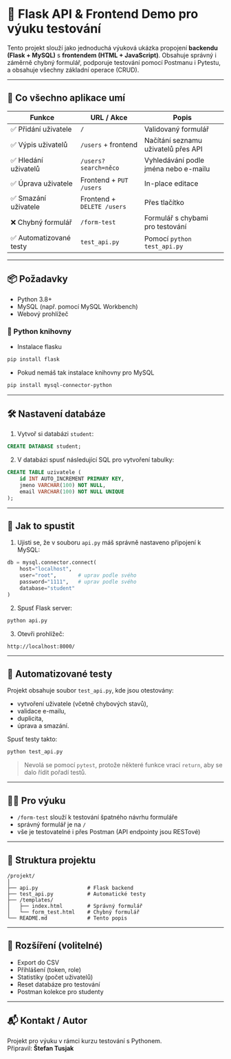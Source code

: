 # 🧪 Flask API & Frontend Demo pro výuku testování

Tento projekt slouží jako jednoduchá výuková ukázka propojení **backendu (Flask + MySQL)** s **frontendem (HTML + JavaScript)**. Obsahuje správný i záměrně chybný formulář, podporuje testování pomocí Postmanu i Pytestu, a obsahuje všechny základní operace (CRUD).

---

## 🔧 Co všechno aplikace umí

| Funkce | URL / Akce | Popis |
|--------|------------|--------|
| ✅ Přidání uživatele | `/` | Validovaný formulář |
| ✅ Výpis uživatelů | `/users` + frontend | Načítání seznamu uživatelů přes API |
| ✅ Hledání uživatelů | `/users?search=něco` | Vyhledávání podle jména nebo e-mailu |
| ✅ Úprava uživatele | Frontend + `PUT /users` | In-place editace |
| ✅ Smazání uživatele | Frontend + `DELETE /users` | Přes tlačítko |
| ❌ Chybný formulář | `/form-test` | Formulář s chybami pro testování |
| ✅ Automatizované testy | `test_api.py` | Pomocí `python test_api.py` |

---

## 📦 Požadavky

- Python 3.8+
- MySQL (např. pomocí MySQL Workbench)
- Webový prohlížeč

### 🔌 Python knihovny

- Instalace flasku
```bash
pip install flask
```
- Pokud nemáš tak instalace knihovny pro MySQL
```bash
pip install mysql-connector-python
```

---

## 🛠 Nastavení databáze

1. Vytvoř si databázi `student`:

```sql
CREATE DATABASE student;
```

2. V databázi spusť následující SQL pro vytvoření tabulky:

```sql
CREATE TABLE uzivatele (
    id INT AUTO_INCREMENT PRIMARY KEY,
    jmeno VARCHAR(100) NOT NULL,
    email VARCHAR(100) NOT NULL UNIQUE
);
```

---

## 🚀 Jak to spustit

1. Ujisti se, že v souboru `api.py` máš správně nastaveno připojení k MySQL:

```python
db = mysql.connector.connect(
    host="localhost",
    user="root",       # uprav podle svého
    password="1111",   # uprav podle svého
    database="student"
)
```

2. Spusť Flask server:

```bash
python api.py
```

3. Otevři prohlížeč:

```
http://localhost:8000/
```

---

## 🧪 Automatizované testy

Projekt obsahuje soubor `test_api.py`, kde jsou otestovány:

- vytvoření uživatele (včetně chybových stavů),
- validace e-mailu,
- duplicita,
- úprava a smazání.

Spusť testy takto:

```bash
python test_api.py
```

> Nevolá se pomocí `pytest`, protože některé funkce vrací `return`, aby se dalo řídit pořadí testů.

---

## 👨‍🎓 Pro výuku

- `/form-test` slouží k testování špatného návrhu formuláře
- správný formulář je na `/`
- vše je testovatelné i přes Postman (API endpointy jsou RESTové)

---

## 📁 Struktura projektu

```
/projekt/
│
├── api.py                # Flask backend
├── test_api.py           # Automatické testy
├── /templates/
│   ├── index.html        # Správný formulář
│   └── form_test.html    # Chybný formulář
└── README.md             # Tento popis
```

---

## 🧠 Rozšíření (volitelné)

- Export do CSV
- Přihlášení (token, role)
- Statistiky (počet uživatelů)
- Reset databáze pro testování
- Postman kolekce pro studenty

---

## 📬 Kontakt / Autor

Projekt pro výuku v rámci kurzu testování s Pythonem.  
Připravil: **Štefan Tusjak**
